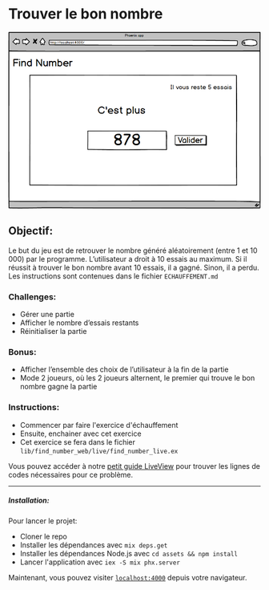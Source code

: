 # Trouver le bon nombre

![Mockup](mockup.png)

## Objectif:

Le but du jeu est de retrouver le nombre généré aléatoirement (entre 1 et 10 000) par le programme. L’utilisateur a droit à 10 essais au maximum. Si il réussit à trouver le bon nombre avant 10 essais, il a gagné. Sinon, il a perdu. Les instructions sont contenues dans le fichier `ECHAUFFEMENT.md`

### Challenges:

- Gérer une partie
- Afficher le nombre d’essais restants
- Réinitialiser la partie

### Bonus:

- Afficher l’ensemble des choix de l’utilisateur à la fin de la partie
- Mode 2 joueurs, où les 2 joueurs alternent, le premier qui trouve le bon nombre gagne la partie

### Instructions:

- Commencer par faire l'exercice d'échauffement
- Ensuite, enchainer avec cet exercice
- Cet exercice se fera dans le fichier `lib/find_number_web/live/find_number_live.ex`

Vous pouvez accéder à notre [petit guide LiveView](guides/LIVE_VIEW.md) pour trouver les lignes de codes nécessaires pour ce problème.

---

##### Installation:

Pour lancer le projet:

- Cloner le repo
- Installer les dépendances avec `mix deps.get`
- Installer les dépendances Node.js avec `cd assets && npm install`
- Lancer l'application avec `iex -S mix phx.server`

Maintenant, vous pouvez visiter [`localhost:4000`](http://localhost:4000) depuis votre navigateur.
